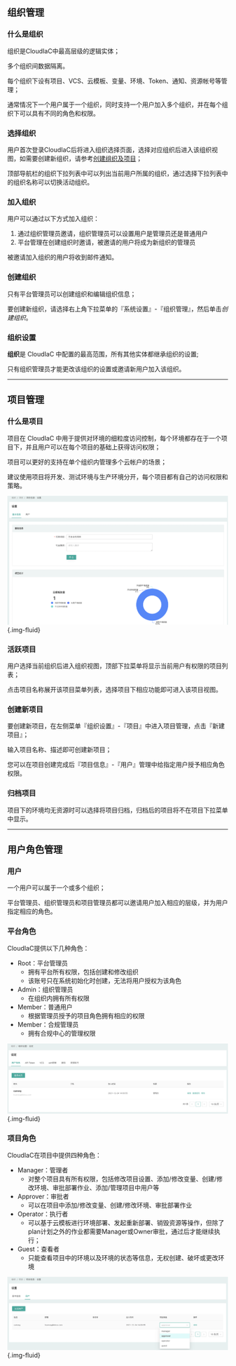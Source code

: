 
## 组织管理
### 什么是组织

组织是CloudIaC中最高层级的逻辑实体；

多个组织间数据隔离。

每个组织下设有项目、VCS、云模板、变量、环境、Token、通知、资源帐号等管理；

通常情况下一个用户属于一个组织，同时支持一个用户加入多个组织，并在每个组织下可以具有不同的角色和权限。

### 选择组织

用户首次登录CloudIaC后将进入组织选择页面，选择对应组织后进入该组织视图，如需要创建新组织，请参考[创建组织及项目](../quick-start/create-org-project.md)；

顶部导航栏的组织下拉列表中可以列出当前用户所属的组织，通过选择下拉列表中的组织名称可以切换活动组织。

### 加入组织

用户可以通过以下方式加入组织：

1. 通过组织管理员邀请，组织管理员可以设置用户是管理员还是普通用户
2. 平台管理在创建组织时邀请，被邀请的用户将成为新组织的管理员

被邀请加入组织的用户将收到邮件通知。

### 创建组织

只有平台管理员可以创建组织和编辑组织信息；

要创建新组织，请选择右上角下拉菜单的『系统设置』-『组织管理』，然后单击*创建组织*。

### 组织设置

**组织**是 CloudIaC 中配置的最高范围，所有其他实体都继承组织的设置;

只有组织管理员才能更改该组织的设置或邀请新用户加入该组织。



----------
## 项目管理
### 什么是项目

项目在 CloudIaC 中用于提供对环境的细粒度访问控制，每个环境都存在于一个项目下，并且用户可以在每个项目的基础上获得访问权限；

项目可以更好的支持在单个组织内管理多个云帐户的场景；

建议使用项目将开发、测试环境与生产环境分开，每个项目都有自己的访问权限和策略。

![image-20211223154720024](../images/WX20211224-163531@2x.png){.img-fluid}

### 活跃项目

用户选择当前组织后进入组织视图，顶部下拉菜单将显示当前用户有权限的项目列表；

点击项目名称展开该项目菜单列表，选择项目下相应功能即可进入该项目视图。

### 创建新项目

要创建新项目，在左侧菜单『组织设置』-『项目』中进入项目管理，点击『新建项目』；

输入项目名称、描述即可创建新项目；

您可以在项目创建完成后『项目信息』-『用户』管理中给指定用户授予相应角色权限。

### 归档项目

项目下的环境均无资源时可以选择将项目归档，归档后的项目将不在项目下拉菜单中显示。


----------
## 用户角色管理

### 用户

一个用户可以属于一个或多个组织；

平台管理员、组织管理员和项目管理员都可以邀请用户加入相应的层级，并为用户指定相应的角色。

### 平台角色

CloudIaC提供以下几种角色：

- Root：平台管理员
	- 拥有平台所有权限，包括创建和修改组织
	- 该账号只在系统初始化时创建，无法将用户授权为该角色
- Admin：组织管理员
	- 在组织内拥有所有权限
- Member：普通用户
	- 根据管理员授予的项目角色拥有相应的权限
- Member：合规管理员
	- 拥有合规中心的管理权限

![image-20211224140119458](../images/image-20211224140119458.png){.img-fluid}

### 项目角色

CloudIaC在项目中提供四种角色：

- Manager：管理者
	- 对整个项目具有所有权限，包括修改项目设置、添加/修改变量、创建/修改环境、审批部署作业、添加/管理项目中用户等
- Approver：审批者
	- 可以在项目中添加/修改变量、创建/修改环境、审批部署作业
- Operator：执行者
	- 可以基于云模板进行环境部署、发起重新部署、销毁资源等操作，但除了plan计划之外的作业都需要Manager或Owner审批，通过后才能继续执行；
- Guest：查看者
	- 只能查看项目中的环境以及环境的状态等信息，无权创建、破坏或更改环境

![image-20211224140213293](../images/image-20211224140213293.png){.img-fluid}
